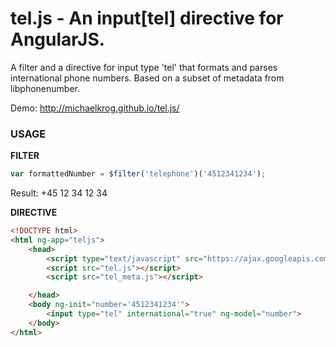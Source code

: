 tel.js - An input[tel] directive for AngularJS.
=================

A filter and a directive for input type 'tel' that formats and parses international phone numbers.
Based on a subset of metadata from libphonenumber.

Demo: http://michaelkrog.github.io/tel.js/

### USAGE ###

__FILTER__
```javascript
var formattedNumber = $filter('telephone')('4512341234');
```
Result: +45 12 34 12 34

__DIRECTIVE__

```html
<!DOCTYPE html>
<html ng-app="teljs">
    <head>
        <script type="text/javascript" src="https://ajax.googleapis.com/ajax/libs/angularjs/1.2.16/angular.min.js"></script>
        <script src="tel.js"></script>
        <script src="tel_meta.js"></script>

    </head>
    <body ng-init="number='4512341234'">
        <input type="tel" international="true" ng-model="number">
    </body>
</html>
```
